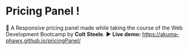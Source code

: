# Pricing Panel  !

:name_badge: A Responsive pricing panel made while taking the course of the Web Development Bootcamp by **Colt Steele**.
:arrow_forward: **Live demo:** https://akuma-phawx.github.io/pricingPanel/
